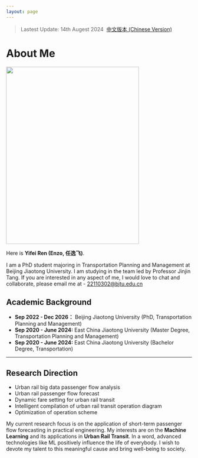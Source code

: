```yaml
---
layout: page
---
```

> Lastest Update: 14th Augest 2024&nbsp;  [中文版本 (Chinese Version)](https://renyifei97.github.io/file/index-zh/)

# About Me

<img src="https://renyifei97.github.io/images/renyifei.jpg" class="floatpic" width="360" height="480">

Here is **Yifei Ren (Enzo, 任逸飞)**.

I am a PhD student majoring in Transportation Planning and Management at Beijing Jiaotong University. I am studying in the team led by Professor Jinjin Tang.
If you are interested in any aspect of me, I would love to chat and collaborate, please email me at - 22110302@bjtu.edu.cn


## Academic Background

- **Sep 2022 - Dec 2026：** Beijing Jiaotong University (PhD, Transportation Planning and Management)
- **Sep 2020 - June 2024:** East China Jiaotong University (Master Degree, Transportation Planning and Management)
- **Sep 2020 - June 2024:** East China Jiaotong University (Bachelor Degree, Transportation)

---

## Research Direction

- Urban rail big data passenger flow analysis
- Urban rail passenger flow forecast
- Dynamic fare setting for urban rail transit
- Intelligent compilation of urban rail transit operation diagram
- Optimization of operation scheme

My current research focus is on the application of short-term passenger flow forecasting in practical engineering. My interests are on the **Machine Learning** and its applications in **Urban Rail Transit**. In a word, advanced technologies like ML positively influence the life of everybody.  I wish to devote my talent to this meaningful cause and bring well-being to society.
